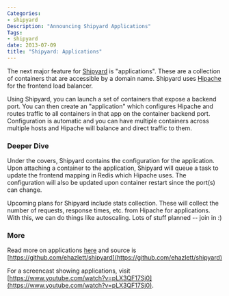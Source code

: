 ```yaml
---
Categories:
- shipyard
Description: "Announcing Shipyard Applications"
Tags:
- shipyard
date: 2013-07-09
title: "Shipyard: Applications"
---
```

The next major feature for [Shipyard](https://github.com/ehazlett/shipyard) is "applications".  These are a collection of containers that are accessible by a domain name.  Shipyard uses [Hipache](https://github.com/dotcloud/hipache) for the frontend load balancer.

Using Shipyard, you can launch a set of containers that expose a backend port.  You can then create an "application" which configures Hipache and routes traffic to all containers in that app on the container backend port.  Configuration is automatic and you can have multiple containers across multiple hosts and Hipache will balance and direct traffic to them.

### Deeper Dive
Under the covers, Shipyard contains the configuration for the application.  Upon attaching a container to the application, Shipyard will queue a task to update the frontend mapping in Redis which Hipache uses.  The configuration will also be updated upon container restart since the port(s) can change.

Upcoming plans for Shipyard include stats collection.  These will collect the number of requests, response times, etc. from Hipache for applications.  With this, we can do things like autoscaling.  Lots of stuff planned -- join in :)

### More

Read more on applications [here](https://github.com/ehazlett/shipyard/wiki/Applications) and source is [https://github.com/ehazlett/shipyard](https://github.com/ehazlett/shipyard)

For a screencast showing applications, visit [https://www.youtube.com/watch?v=pLX3QF17Sj0](https://www.youtube.com/watch?v=pLX3QF17Sj0).
